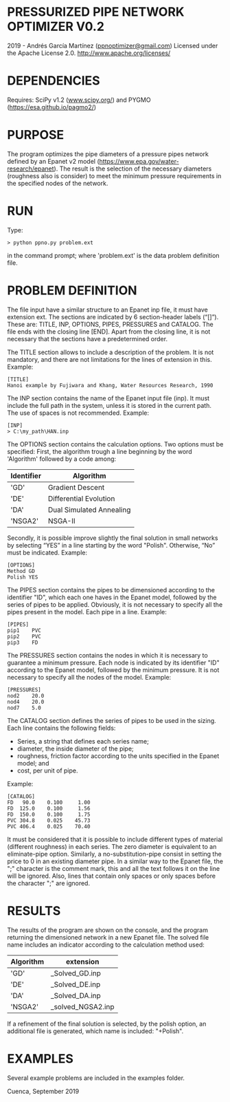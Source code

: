 ﻿# PRESSURIZED PIPE NETWORK OPTIMIZER V0.2
2019 - Andrés García Martínez (ppnoptimizer@gmail.com)
Licensed under the Apache License 2.0. http://www.apache.org/licenses/

# DEPENDENCIES
Requires:
SciPy v1.2 (www.scipy.org/) and PYGMO (https://esa.github.io/pagmo2/)

# PURPOSE
The program optimizes the pipe diameters of a pressure pipes network defined by an Epanet v2 model (https://www.epa.gov/water-research/epanet). The result is the selection of the necessary diameters (roughness also is consider) to meet the minimum pressure requirements in the specified nodes of the network.

# RUN
Type:
```console
> python ppno.py problem.ext
```
in the command prompt; where 'problem.ext' is the data problem definition file.

# PROBLEM DEFINITION
The file input have a similar structure to an Epanet inp file, it must have extension ext. The sections are indicated by 6 section-header labels (“[]”). These are: TITLE, INP, OPTIONS, PIPES, PRESSURES and CATALOG. The file ends with the closing line [END]. Apart from the closing line, it is not necessary that the sections have a predetermined order.

The TITLE section allows to include a description of the problem. It is not mandatory, and there are not limitations for the lines of extension in this.
Example:
```
[TITLE]
Hanoi example by Fujiwara and Khang, Water Resources Research, 1990
```
The INP section contains the name of the Epanet input file (inp). It must include the full path in the system, unless it is stored in the current path. The use of spaces is not recommended.
Example:
```
[INP]
> C:\my_path\HAN.inp
```
The OPTIONS section contains the calculation options. Two options must be specified: First, the algorithm trough a line beginning by the word 'Algorithm' followed by a code among:

Identifier | Algorithm
---------- | ---------
'GD' | Gradient Descent
'DE' | Differential Evolution
'DA' | Dual Simulated Annealing
'NSGA2' | NSGA-II

Secondly, it is possible improve slightly the final solution in small networks by selecting “YES” in a line starting by the word "Polish". Otherwise, “No” must be indicated. 
Example:
```
[OPTIONS]
Method GD
Polish YES
````

The PIPES section contains the pipes to be dimensioned according to the identifier "ID", which each one haves in the Epanet model, followed by the series of pipes to be applied. Obviously, it is not necessary to specify all the pipes present in the model. Each pipe in a line.
Example:
```
[PIPES]
pip1    PVC
pip2    PVC
pip3    FD
```

The PRESSURES section contains the nodes in which it is necessary to guarantee a minimum pressure. Each node is indicated by its identifier "ID" according to the Epanet model, followed by the minimum pressure. It is not necessary to specify all the nodes of the model.
Example:
```
[PRESSURES]
nod2    20.0
nod4    20.0
nod7    5.0
````
 The CATALOG section defines the series of pipes to be used in the sizing. Each line contains the following fields:
* Series, a string that defines each series name; 
* diameter, the inside diameter of the pipe;
* roughness, friction factor according to the units specified in the Epanet model; and
* cost, per unit of pipe.

Example:
```
[CATALOG]
FD   90.0    0.100     1.00
FD  125.0    0.100     1.56
FD  150.0    0.100     1.75
PVC 304.8    0.025    45.73
PVC 406.4    0.025    70.40
```

It must be considered that it is possible to include different types of material (different roughness) in each series. The zero diameter is equivalent to an eliminate-pipe option. Similarly, a no-substitution-pipe consist in setting the price to 0 in an existing diameter pipe.
In a similar way to the Epanet file, the ";" character is the comment mark, this and all the text follows it on the line will be ignored. Also, lines that contain only spaces or only spaces before the character ";" are ignored.

# RESULTS
The results of the program are shown on the console, and the program returning the dimensioned network in a new Epanet file. The solved file name includes an indicator according to the calculation method used:

Algorithm | extension
--------- | ---------
'GD' | _Solved_GD.inp
'DE' | _Solved_DE.inp
'DA' | _Solved_DA.inp
'NSGA2' | _solved_NGSA2.inp

If a refinement of the final solution is selected, by the polish option, an additional file is generated, which name is included: "+Polish".

# EXAMPLES
Several example problems are included in the examples folder.

Cuenca, September 2019
